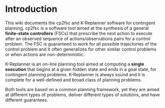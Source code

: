 # Introduction #

This wiki documents the cp2fsc and K-Replanner software for contingent planning. cp2fsc is a software tool aimed at the synthesis of a general **finite-state controllers** (FSCs) that prescribe the next action to execute after an observed sequence of actions/observations pairs for a control problem. The FSC is guaranteed to work for all possible trajectories of the control problem and it often generalizes for other similar control problems or when actions are non-deterministic.

K-Replanner is an on-line planning tool aimed at computing a **single execution** that begins at a given hidden state and ends in a goal state, for contingent planning problems. K-Replanner is always sound and it is complete for a well-defined and broad class of planning problems.

Both tools are based on a common planning framework, yet they are aimed at different types of problems, deliver different types of solutions, and have different guarantees.